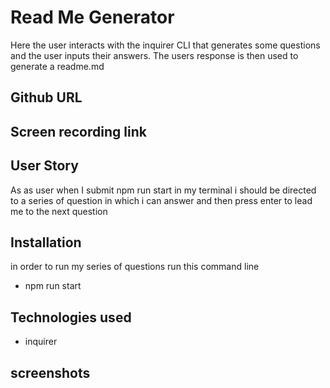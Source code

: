 # Read Me Generator

Here the user interacts with the inquirer CLI that generates some questions and the user inputs their answers. The users response is then used to generate a readme.md

## Github URL

## Screen recording link

## User Story

As as user when I submit npm run start in my terminal i should be directed to a series of question in which i can answer and then press enter to lead me to the next question

## Installation

in order to run my series of questions run this command line

- npm run start

## Technologies used

- inquirer

## screenshots

